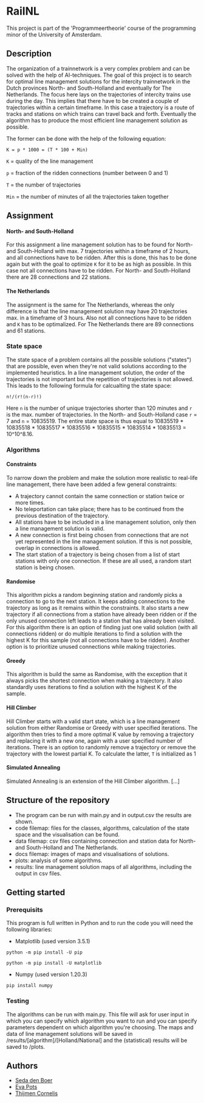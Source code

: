# RailNL
This project is part of the 'Programmeertheorie' course of the programming minor of the University of Amsterdam.

## Description
The organization of a trainnetwork is a very complex problem and can be solved with the help of AI-techniques. The goal of this project is to search for optimal line management solutions for the intercity trainnetwork in the Dutch provinces North- and South-Holland and eventually for The Netherlands. The focus here lays on the trajectories of intercity trains use during the day. This implies that there have to be created a couple of trajectories within a certain timeframe. In this case a trajectory is a route of tracks and stations on which trains can travel back and forth. Eventually the algorithm has to produce the most efficient line management solution as possible.

The former can be done with the help of the following equation:

`K = p * 1000 = (T * 100 + Min)`

`K` = quality of the line management

`p` = fraction of the ridden connections (number between 0 and 1)

`T` = the number of trajectories

`Min` = the number of minutes of all the trajectories taken together

## Assignment
#### North- and South-Holland
For this assignment a line management solution has to be found for North- and South-Holland with max. 7 trajectories within a timeframe of 2 hours, and all connections have to be ridden. After this is done, this has to be done again but with the goal to optimize `K` for it to be as high as possible. In this case not all connections have to be ridden. For North- and South-Holland there are 28 connections and 22 stations.

#### The Netherlands
The assignment is the same for The Netherlands, whereas the only difference is that the line management solution may have 20 trajectories max. in a timeframe of 3 hours. Also not all connections have to be ridden and `K` has to be optimalized. For The Netherlands there are 89 connections and 61 stations.

### State space 
The state space of a problem contains all the possible solutions ("states") that are possible, even when they're not valid solutions according to the implemented heuristics. In a line management solution, the order of the trajectories is not important but the repetition of trajectories is not allowed. This leads to the following formula for calcualting the state space:

`n!/(r!(n-r)!)`

Here `n` is the number of unique trajectories shorter than 120 minutes and `r` is the max. number of trajectories. In the North- and South-Holland case `r` = 7 and `n` = 10835519. The entire state space is thus equal to 10835519 * 10835518 * 10835517 * 10835516 * 10835515 * 10835514 * 10835513 = 10^10^8.16.

### Algorithms
#### Constraints
To narrow down the problem and make the solution more realistic to real-life line management, there have been added a few general constraints:

* A trajectory cannot contain the same connection or station twice or more times.
* No teleportation can take place; there has to be continued from the previous destination of the trajectory.
* All stations have to be included in a line management solution, only then a line management solution is valid.
* A new connection is first being chosen from connections that are not yet represented in the line management solution. If this is not possible, overlap in connections is allowed.
* The start station of a trajectory is being chosen from a list of start stations with only one connection. If these are all used, a random start station is being chosen.

#### Randomise
This algorithm picks a random beginning station and randomly picks a connection to go to the next station. It keeps adding connections to the trajectory as long as it remains within the constraints. It also starts a new trajectory if all connections from a station have already been ridden or if the only unused connection left leads to a station that has already been visited. For this algorithm there is an option of finding just one valid solution (with all connections ridden) or do multiple iterations to find a solution with the highest K for this sample (not all connections have to be ridden). Another option is to prioritize unused connections while making trajectories.

#### Greedy
This algorithm is build the same as Randomise, with the exception that it always picks the shortest connection when making a trajectory. It also standardly uses iterations to find a solution with the highest K of the sample.

#### Hill Climber
Hill Climber starts with a valid start state, which is a line management solution from either Randomise or Greedy with user specified iterations. The algorithm then tries to find a more optimal K value by removing a trajectory and replacing it with a new one, again with a user specified number of iterations. There is an option to randomly remove a trajectory or remove the trajectory with the lowest partial K. To calculate the latter, `T` is initialized as 1

#### Simulated Annealing
Simulated Annealing is an extension of the Hill Climber algorithm. [...]

## Structure of the repository
* The program can be run with main.py and in output.csv the results are shown.
* code filemap: files for the classes, algorithms, calculation of the state space and the visualisation can be found.
* data filemap: csv files containing connection and station data for North- and South-Holland and The Netherlands.
* docs filemap: images of maps and visualisations of solutions.
* plots: analysis of some algorithms.
* results: line management solution maps of all algorithms, including the output in csv files.

## Getting started
### Prerequisits
This program is full written in Python and to run the code you will need the following libraries:

* Matplotlib (used version 3.5.1)

`python -m pip install -U pip`

`python -m pip install -U matplotlib`

* Numpy (used version 1.20.3)

`pip install numpy`

### Testing
The algorithms can be run with main.py. This file will ask for user input in which you can specify which algorithm you want to run and you can specify parameters dependent on which algorithm you're choosing.
The maps and data of line management solutions will be saved in /results/[algorithm]/[Holland/National] and the (statistical) results will be saved to /plots.

## Authors
* [Seda den Boer](https://www.github.com/sedadenboer)
* [Eva Pots](https://github.com/evapots)
* [Thijmen Cornelis](https://github.com/Thijmen1411)
